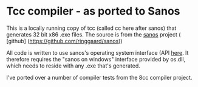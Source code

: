 Tcc compiler - as ported to Sanos
=================================

This is a locally running copy of tcc (called cc here after sanos) that generates 32 bit x86 .exe files. The source is from the [sanos](http://www.jbox.dk/sanos/index.htm) project ( [github] (https://github.com/ringgaard/sanos))

All code is written to use sanos's operating system interface (API [here](http://www.jbox.dk/sanos/index.htm). It therefore requires the "sanos on windows" interface provided by os.dll, which needs to reside with any .exe that's generated.

I've ported over a number of compiler tests from the 8cc compiler project.

